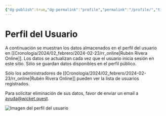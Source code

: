 ```yaml
---
{"dg-publish":true,"dg-permalink":"profile","permalink":"/profile/","title":"Perfil","created":"2024-02-18T12:02:55.872-06:00","updated":"2024-02-23T16:09:57.205-06:00"}
---
```


# Perfil del Usuario
A continuación se muestran los datos almacenados en el perfil del usuario en [[Cronología/2024/02_febrero/2024-02-23/rr_online\|Rubén Rivera Online]]. Los datos se actualizan cada vez que el usuario inicia sesión en este sitio. Sólo se guardan datos disponibles en el perfil público. 

Sólo los administradores de [[Cronología/2024/02_febrero/2024-02-23/rr_online\|Rubén Rivera Online]] pueden ver la lista de usuarios registrados.

Para solicitar eliminación de sus datos, favor de enviar un email a <a href="mailto:ayuda@wicket.quest">ayuda@wicket.quest</a>.


<div id="content-profile">
<div class="container">
<div class="profile-header">
<img  alt="Imagen del perfil del usuario" class="profile-image"/>
<a class="link"><h2 class="display_name"></h2></a>
</div>
<pre><code id="profile-data" class="json"></code></pre>
</div>
</div>

